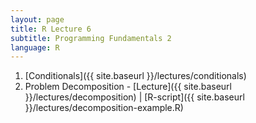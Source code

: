 ```yaml
---
layout: page
title: R Lecture 6
subtitle: Programming Fundamentals 2
language: R
---
```


1) [Conditionals]({{ site.baseurl }}/lectures/conditionals)
2) Problem Decomposition - [Lecture]({{ site.baseurl }}/lectures/decomposition) | [R-script]({{ site.baseurl }}/lectures/decomposition-example.R)

